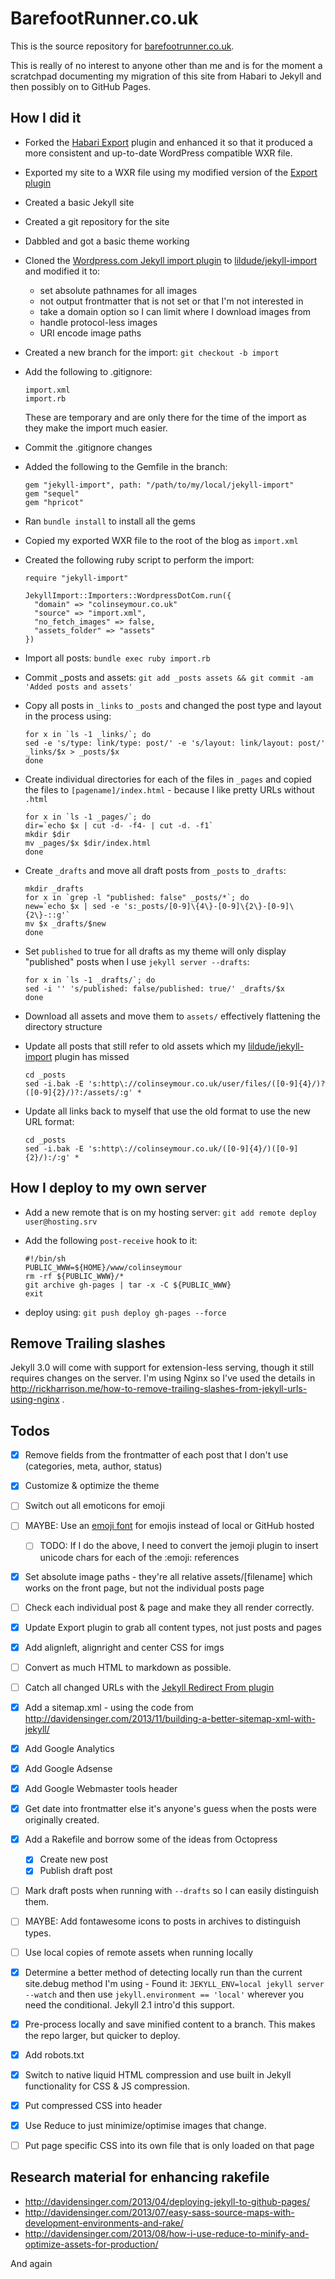 # BarefootRunner.co.uk

This is the source repository for [barefootrunner.co.uk](http://barefootrunner.co.uk).

This is really of no interest to anyone other than me and is for the moment a scratchpad documenting my migration of this site from Habari to Jekyll and then possibly on to GitHub Pages.

## How I did it
- Forked the [Habari Export](https://github.com/habari-extras/export) plugin and enhanced it so that it produced a more consistent and up-to-date WordPress compatible WXR file.
- Exported my site to a WXR file using my modified version of the [Export plugin](https://github.com/lildude/export)
- Created a basic Jekyll site
- Created a git repository for the site
- Dabbled and got a basic theme working
- Cloned the [Wordpress.com Jekyll import plugin](http://import.jekyllrb.com/docs/wordpressdotcom/) to [lildude/jekyll-import](https://github.com/lildude/jekyll-import) and modified it to:
  - set absolute pathnames for all images
  - not output frontmatter that is not set or that I'm not interested in
  - take a domain option so I can limit where I download images from
  - handle protocol-less images
  - URI encode image paths
- Created a new branch for the import: `git checkout -b import`
- Add the following to .gitignore:

  ```
  import.xml
  import.rb
  ```

  These are temporary and are only there for the time of the import as they make the import much easier.

- Commit the .gitignore changes
- Added the following to the Gemfile in the branch:

  ```
  gem "jekyll-import", path: "/path/to/my/local/jekyll-import"
  gem "sequel"
  gem "hpricot"
  ```

- Ran `bundle install` to install all the gems
- Copied my exported WXR file to the root of the blog as `import.xml`
- Created the following ruby script to perform the import:

  ```
  require "jekyll-import"

  JekyllImport::Importers::WordpressDotCom.run({
    "domain" => "colinseymour.co.uk"
    "source" => "import.xml",
    "no_fetch_images" => false,
    "assets_folder" => "assets"
  })
  ```

- Import all posts: `bundle exec ruby import.rb`
- Commit _posts and assets: `git add _posts assets && git commit -am 'Added posts and assets'`
- Copy all posts in `_links` to `_posts` and changed the post type and layout in the process using:
  ```
  for x in `ls -1 _links/`; do
  sed -e 's/type: link/type: post/' -e 's/layout: link/layout: post/' _links/$x > _posts/$x
  done
  ```

- Create individual directories for each of the files in `_pages` and copied the files to `[pagename]/index.html` - because I like pretty URLs without `.html`
  ```
  for x in `ls -1 _pages/`; do
  dir=`echo $x | cut -d- -f4- | cut -d. -f1`
  mkdir $dir
  mv _pages/$x $dir/index.html
  done
  ```

- Create `_drafts` and move all draft posts from `_posts` to `_drafts`:

  ```
  mkdir _drafts
  for x in `grep -l "published: false" _posts/*`; do
  new=`echo $x | sed -e 's:_posts/[0-9]\{4\}-[0-9]\{2\}-[0-9]\{2\}-::g'`
  mv $x _drafts/$new
  done
  ```

- Set `published` to true for all drafts as my theme will only display "published" posts when I use `jekyll server --drafts`:

  ```
  for x in `ls -1 _drafts/`; do
  sed -i '' 's/published: false/published: true/' _drafts/$x
  done
  ```

- Download all assets and move them to `assets/` effectively flattening the directory structure
- Update all posts that still refer to old assets which my [lildude/jekyll-import](https://github.com/lildude/jekyll-import) plugin has missed

  ```
  cd _posts
  sed -i.bak -E 's:http\://colinseymour.co.uk/user/files/([0-9]{4}/)?([0-9]{2}/)?:/assets/:g' *
  ```

- Update all links back to myself that use the old format to use the new URL format:

  ```
  cd _posts
  sed -i.bak -E 's:http\://colinseymour.co.uk/([0-9]{4}/)([0-9]{2}/):/:g' *
  ```

## How I deploy to my own server

- Add a new remote that is on my hosting server:
  `git add remote deploy user@hosting.srv`
- Add the following `post-receive` hook to it:

  ```
  #!/bin/sh
  PUBLIC_WWW=${HOME}/www/colinseymour
  rm -rf ${PUBLIC_WWW}/*
  git archive gh-pages | tar -x -C ${PUBLIC_WWW}
  exit
  ```
- deploy using: `git push deploy gh-pages --force`

## Remove Trailing slashes

Jekyll 3.0 will come with support for extension-less serving, though it still requires changes on the server.  I'm using Nginx so I've used the details in http://rickharrison.me/how-to-remove-trailing-slashes-from-jekyll-urls-using-nginx .

## Todos

- [x] Remove fields from the frontmatter of each post that I don't use (categories, meta, author, status)
- [x] Customize & optimize the theme
- [ ] Switch out all emoticons for emoji
- [ ] MAYBE: Use an [emoji font](http://emojisymbols.com/) for emojis instead of local or GitHub hosted
  - [ ] TODO: If I do the above, I need to convert the jemoji plugin to insert unicode chars for each of the :emoji: references
- [x] Set absolute image paths - they're all relative assets/[filename] which works on the front page, but not the individual posts page
- [ ] Check each individual post & page and make they all render correctly.
- [x] Update Export plugin to grab all content types, not just posts and pages
- [x] Add alignleft, alignright and center CSS for imgs
- [ ] Convert as much HTML to markdown as possible.
- [ ] Catch all changed URLs with the [Jekyll Redirect From plugin](https://github.com/jekyll/jekyll-redirect-from/)
- [x] Add a sitemap.xml - using the code from http://davidensinger.com/2013/11/building-a-better-sitemap-xml-with-jekyll/
- [x] Add Google Analytics
- [x] Add Google Adsense
- [x] Add Google Webmaster tools header
- [x] Get date into frontmatter else it's anyone's guess when the posts were originally created.
- [x] Add a Rakefile and borrow some of the ideas from Octopress
  - [x] Create new post
  - [x] Publish draft post
- [ ] Mark draft posts when running with `--drafts` so I can easily distinguish them.
- [ ] MAYBE: Add fontawesome icons to posts in archives to distinguish types.
- [ ] Use local copies of remote assets when running locally
- [x] Determine a better method of detecting locally run than the current site.debug method I'm using - Found it: `JEKYLL_ENV=local jekyll server --watch` and then use `jekyll.environment == 'local'` wherever you need the conditional. Jekyll 2.1 intro'd this support.
- [x] Pre-process locally and save minified content to a branch.  This makes the repo larger, but quicker to deploy.
- [x] Add robots.txt
- [x] Switch to native liquid HTML compression and use built in Jekyll functionality for CSS & JS compression.
- [x] Put compressed CSS into header
- [x] Use Reduce to just minimize/optimise images that change.
- [ ] Put page specific CSS into its own file that is only loaded on that page


## Research material for enhancing rakefile

- http://davidensinger.com/2013/04/deploying-jekyll-to-github-pages/
- http://davidensinger.com/2013/07/easy-sass-source-maps-with-development-environments-and-rake/
- http://davidensinger.com/2013/08/how-i-use-reduce-to-minify-and-optimize-assets-for-production/

And again
